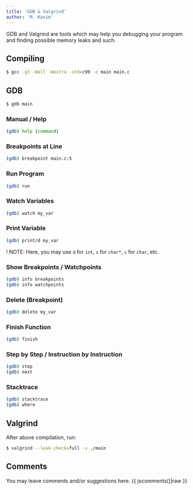 ```yaml
---
title: 'GDB & Valgrind'
author: 'M. Kasim'
---
```


GDB and Valgrind are tools which may help you debugging your program and finding possible memory leaks and such. 


## Compiling

```sh
$ gcc -g3 -Wall -Wextra -std=c99 -o main main.c
```


## GDB

```sh
$ gdb main
```

### Manual / Help

```sh
(gdb) help |command|
```

### Breakpoints at Line

```sh
(gdb) breakpoint main.c:5
```

### Run Program


```sh
(gdb) run
```

### Watch Variables

```sh
(gdb) watch my_var
```

### Print Variable

```sh
(gdb) print/d my_var
```
! NOTE: Here, you may use `d` for `int`, `s` for `char*`, `c` for `char`, etc.


### Show Breakpoints / Watchpoints

```sh
(gdb) info breakpoints
(gdb) info watchpoints
```

### Delete (Breakpoint)

```sh
(gdb) delete my_var
```

### Finish Function

```sh
(gdb) finish
```

### Step by Step / Instruction by Instruction

```sh
(gdb) step
(gdb) next
```

### Stacktrace

```sh
(gdb) stacktrace
(gdb) where
```

## Valgrind

After above compilation, run:
```sh
$ valgrind --leak-check=full -v ./main
```


## Comments
You may leave comments and/or suggestions here.
{{ jscomments()|raw }}
